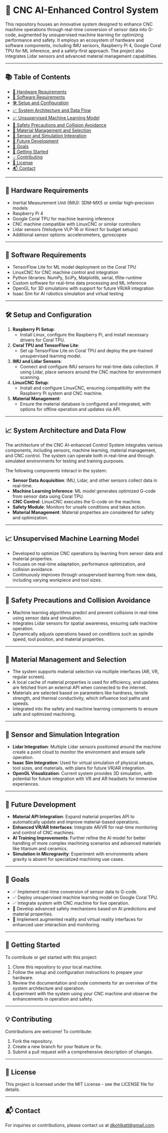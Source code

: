 # 🤖 CNC AI-Enhanced Control System

This repository houses an innovative system designed to enhance CNC machine operations through real-time conversion of sensor data into G-code, augmented by unsupervised machine learning for optimizing performance and safety. It employs an ecosystem of hardware and software components, including IMU sensors, Raspberry Pi 4, Google Coral TPU for ML inference, and a safety-first approach. The project also integrates Lidar sensors and advanced material management capabilities.

---

## 📚 Table of Contents

- [🔩 Hardware Requirements](#-hardware-requirements)
- [💾 Software Requirements](#-software-requirements)
- [🛠️ Setup and Configuration](#-setup-and-configuration)
- [📈 System Architecture and Data Flow](#-system-architecture-and-data-flow)
- [📈 Unsupervised Machine Learning Model](#-unsupervised-machine-learning-model)
- [🔰 Safety Precautions and Collision Avoidance](#-safety-precautions-and-collision-avoidance)
- [🔄 Material Management and Selection](#-material-management-and-selection)
- [🔧 Sensor and Simulation Integration](#-sensor-and-simulation-integration)
- [🚀 Future Development](#-future-development)
- [🎯 Goals](#-goals)
- [🌟 Getting Started](#-getting-started)
- [💡 Contributing](#-contributing)
- [📄 License](#-license)
- [📬 Contact](#-contact)

---

## 🔩 Hardware Requirements

- Inertial Measurement Unit (IMU): 3DM-MX5 or similar high-precision models
- Raspberry Pi 4
- Google Coral TPU for machine learning inference
- CNC machine compatible with LinuxCNC or similar controllers
- Lidar sensors (Velodyne VLP-16 or Kinect for budget setups)
- Additional sensor options: accelerometers, gyroscopes

---

## 💾 Software Requirements

- TensorFlow Lite for ML model deployment on the Coral TPU
- LinuxCNC for CNC machine control and integration
- Python libraries: NumPy, SciPy, Matplotlib, serial, tflite-runtime
- Custom software for real-time data processing and ML inference
- OpenGL for 3D simulations with support for future VR/AR integration
- Isaac Sim for AI robotics simulation and virtual testing

---

## 🛠️ Setup and Configuration

1. **Raspberry Pi Setup**:
   - Install Linux, configure the Raspberry Pi, and install necessary drivers for Coral TPU.
2. **Coral TPU and TensorFlow Lite**:
   - Set up TensorFlow Lite on Coral TPU and deploy the pre-trained unsupervised learning model.
3. **IMU and Lidar Sensors**:
   - Connect and configure IMU sensors for real-time data collection. If using Lidar, place sensors around the CNC machine for environment scanning.
4. **LinuxCNC Setup**:
   - Install and configure LinuxCNC, ensuring compatibility with the Raspberry Pi system and CNC machine.
5. **Material Management**:
   - Ensure the material database is configured and integrated, with options for offline operation and updates via API.

---

## 📈 System Architecture and Data Flow

The architecture of the CNC AI-enhanced Control System integrates various components, including sensors, machine learning, material management, and CNC control. The system can operate both in real-time and through simulated environments for testing and training purposes.

The following components interact in the system:
- **Sensor Data Acquisition**: IMU, Lidar, and other sensors collect data in real-time.
- **Machine Learning Inference**: ML model generates optimized G-code from sensor data using Coral TPU.
- **CNC Control**: LinuxCNC executes the G-code on the machine.
- **Safety Module**: Monitors for unsafe conditions and takes action.
- **Material Management**: Material properties are considered for safety and optimization.

---

## 📈 Unsupervised Machine Learning Model

- Developed to optimize CNC operations by learning from sensor data and material properties.
- Focuses on real-time adaptation, performance optimization, and collision avoidance.
- Continuously improves through unsupervised learning from new data, including varying workpiece and tool sizes.

---

## 🔰 Safety Precautions and Collision Avoidance

- Machine learning algorithms predict and prevent collisions in real-time using sensor data and simulation.
- Integrates Lidar sensors for spatial awareness, ensuring safe machine operation.
- Dynamically adjusts operations based on conditions such as spindle speed, tool position, and material properties.

---

## 🔄 Material Management and Selection

- The system supports material selection via multiple interfaces (AR, VR, regular screen).
- A local cache of material properties is used for efficiency, and updates are fetched from an external API when connected to the internet.
- Materials are selected based on parameters like hardness, tensile strength, and thermal conductivity, which influence tool paths and speeds.
- Integrated into the safety and machine learning components to ensure safe and optimized machining.

---

## 🔧 Sensor and Simulation Integration

- **Lidar Integration**: Multiple Lidar sensors positioned around the machine create a point cloud to monitor the environment and ensure safe operation.
- **Isaac Sim Integration**: Used for virtual simulation of physical setups, tool sizes, and materials, with plans for future VR/AR integration.
- **OpenGL Visualization**: Current system provides 3D simulation, with potential for future integration with VR and AR headsets for immersive experiences.

---

## 🚀 Future Development

- **Material API Integration**: Expand material properties API to automatically update and improve material-based operations.
- **Enhanced VR/AR Interfaces**: Integrate AR/VR for real-time monitoring and control of CNC machines.
- **AI Training Improvements**: Further refine the AI model for better handling of more complex machining scenarios and advanced materials like titanium and ceramics.
- **Simulation in Microgravity**: Experiment with environments where gravity is absent for specialized machining use cases.

---

## 🎯 Goals

- ✅ Implement real-time conversion of sensor data to G-code.
- ✅ Deploy unsupervised machine learning model on Google Coral TPU.
- ✅ Integrate system with CNC machine for live operation.
- 🔄 Develop advanced safety mechanisms based on AI predictions and material properties.
- 🔄 Implement augmented reality and virtual reality interfaces for enhanced user interaction and monitoring.

---

## 🌟 Getting Started

To contribute or get started with this project:

1. Clone this repository to your local machine.
2. Follow the setup and configuration instructions to prepare your hardware.
3. Review the documentation and code comments for an overview of the system architecture and operation.
4. Experiment with the system using your CNC machine and observe the enhancements in operation and safety.

---

## 💡 Contributing

Contributions are welcome! To contribute:

1. Fork the repository.
2. Create a new branch for your feature or fix.
3. Submit a pull request with a comprehensive description of changes.

---

## 📄 License

This project is licensed under the MIT License - see the LICENSE file for details.

---

## 📬 Contact

For inquiries or contributions, please contact us at [dkohlkatl@gmail.com](mailto:dkohlkatl@gmail.com).

